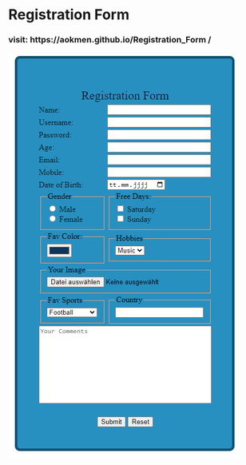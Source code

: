 # Registration Form

<h3>visit: https://aokmen.github.io/Registration_Form
/</h3>
<img alt="alt_text" src="./img.png"/>
